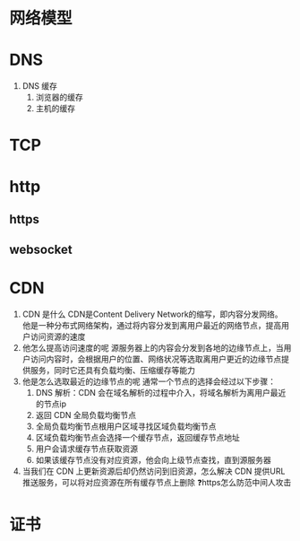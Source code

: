 # 网络模型

# DNS

1. DNS 缓存
   1. 浏览器的缓存
   2. 主机的缓存

# TCP

# http

## https

## websocket

# CDN

1. CDN 是什么
   CDN是Content Delivery Network的缩写，即内容分发网络。
   他是一种分布式网络架构，通过将内容分发到离用户最近的网络节点，提高用户访问资源的速度
2. 他怎么提高访问速度的呢
   源服务器上的内容会分发到各地的边缘节点上，当用户访问内容时，会根据用户的位置、网络状况等选取离用户更近的边缘节点提供服务，同时它还具有负载均衡、压缩缓存等能力
3. 他是怎么选取最近的边缘节点的呢
   通常一个节点的选择会经过以下步骤：
   1. DNS 解析：CDN 会在域名解析的过程中介入，将域名解析为离用户最近的节点ip
   2. 返回 CDN 全局负载均衡节点
   3. 全局负载均衡节点根用户区域寻找区域负载均衡节点
   4. 区域负载均衡节点会选择一个缓存节点，返回缓存节点地址
   5. 用户会请求缓存节点获取资源
   6. 如果该缓存节点没有对应资源，他会向上级节点查找，直到源服务器
4. 当我们在 CDN 上更新资源后却仍然访问到旧资源，怎么解决
   CDN 提供URL推送服务，可以将对应资源在所有缓存节点上删除
   ❓https怎么防范中间人攻击

# 证书
